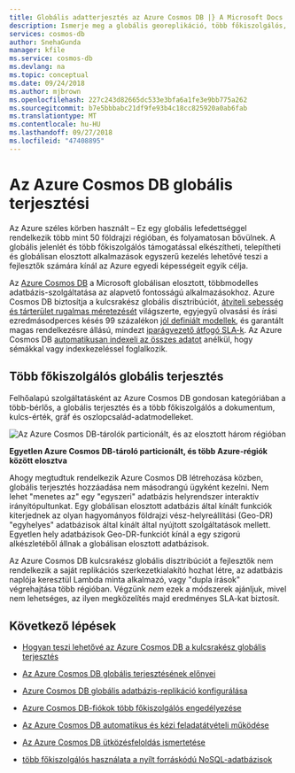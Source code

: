 ```yaml
---
title: Globális adatterjesztés az Azure Cosmos DB |} A Microsoft Docs
description: Ismerje meg a globális georeplikáció, több főkiszolgálós, feladatátvétel és data recovery global Database-adatbázisok az Azure Cosmos DB egy globálisan elosztott, többmodelles adatbázis-szolgáltatás használatával.
services: cosmos-db
author: SnehaGunda
manager: kfile
ms.service: cosmos-db
ms.devlang: na
ms.topic: conceptual
ms.date: 09/24/2018
ms.author: mjbrown
ms.openlocfilehash: 227c243d82665dc533e3bfa6a1fe3e9bb775a262
ms.sourcegitcommit: b7e5bbbabc21df9fe93b4c18cc825920a0ab6fab
ms.translationtype: MT
ms.contentlocale: hu-HU
ms.lasthandoff: 09/27/2018
ms.locfileid: "47408895"
---
```

# <a name="global-data-distribution-with-azure-cosmos-db"></a>Az Azure Cosmos DB globális terjesztési

Az Azure széles körben használt – Ez egy globális lefedettséggel rendelkezik több mint 50 földrajzi régióban, és folyamatosan bővülnek. A globális jelenlét és több főkiszolgálós támogatással elkészítheti, telepítheti és globálisan elosztott alkalmazások egyszerű kezelés lehetővé teszi a fejlesztők számára kínál az Azure egyedi képességeit egyik célja.

Az [Azure Cosmos DB](../cosmos-db/introduction.md) a Microsoft globálisan elosztott, többmodelles adatbázis-szolgáltatása az alapvető fontosságú alkalmazásokhoz. Azure Cosmos DB biztosítja a kulcsrakész globális disztribúciót, [átviteli sebesség és tárterület rugalmas méretezését](../cosmos-db/partition-data.md) világszerte, egyjegyű olvasási és írási ezredmásodperces késés 99 százalékon [jól definiált modellek](consistency-levels.md), és garantált magas rendelkezésre állású, mindezt [iparágvezető átfogó SLA-k](https://azure.microsoft.com/support/legal/sla/cosmos-db/). Az Azure Cosmos DB [automatikusan indexeli az összes adatot](http://www.vldb.org/pvldb/vol8/p1668-shukla.pdf) anélkül, hogy sémákkal vagy indexkezeléssel foglalkozik.

## <a name="global-distribution-with-multi-master"></a>Több főkiszolgálós globális terjesztés

Felhőalapú szolgáltatásként az Azure Cosmos DB gondosan kategóriában a több-bérlős, a globális terjesztés és a több főkiszolgálós a dokumentum, kulcs-érték, gráf és oszlopcsalád-adatmodelleket.

![Az Azure Cosmos DB-tárolók particionált, és az elosztott három régióban](./media/distribute-data-globally/global-apps.png)

**Egyetlen Azure Cosmos DB-tároló particionált, és több Azure-régiók között elosztva**

Ahogy megtudtuk rendelkezik Azure Cosmos DB létrehozása közben, globális terjesztés hozzáadása nem másodrangú ügyként kezelni. Nem lehet "menetes az" egy "egyszeri" adatbázis helyrendszer interaktív irányítópultunkat. Egy globálisan elosztott adatbázis által kínált funkciók kiterjednek az olyan hagyományos földrajzi vész-helyreállítási (Geo-DR) "egyhelyes" adatbázisok által kínált által nyújtott szolgáltatások mellett. Egyetlen hely adatbázisok Geo-DR-funkciót kínál a egy szigorú alkészletéből állnak a globálisan elosztott adatbázisok.

Az Azure Cosmos DB kulcsrakész globális disztribúciót a fejlesztők nem rendelkezik a saját replikációs szerkezetkialakító hozhat létre, az adatbázis naplója keresztül Lambda minta alkalmazó, vagy "dupla írások" végrehajtása több régióban. Végzünk *nem* ezek a módszerek ajánljuk, mivel nem lehetséges, az ilyen megközelítés majd eredményes SLA-kat biztosít.

## <a id="Next Steps"></a>Következő lépések

* [Hogyan teszi lehetővé az Azure Cosmos DB a kulcsrakész globális terjesztés](distribute-data-globally-turnkey.md)

* [Az Azure Cosmos DB globális terjesztésének előnyei](distribute-data-globally-benefits.md)

* [Azure Cosmos DB globális adatbázis-replikáció konfigurálása](tutorial-global-distribution-sql-api.md)

* [Azure Cosmos DB-fiókok több főkiszolgálós engedélyezése](enable-multi-master.md)

* [Az Azure Cosmos DB automatikus és kézi feladatátvételi működése](regional-failover.md)

* [Az Azure Cosmos DB ütközésfeloldás ismertetése](multi-master-conflict-resolution.md)

* [több főkiszolgálós használata a nyílt forráskódú NoSQL-adatbázisok](multi-master-oss-nosql.md)
